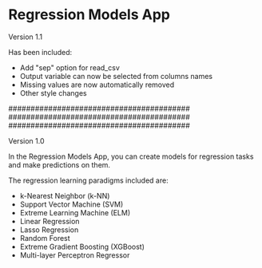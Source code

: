 # Regression Models App
Version 1.1

Has been included:

- Add "sep" option for read_csv
- Output variable can now be selected from columns names
- Missing values are now automatically removed
- Other style changes

#########################################
#########################################
#########################################

Version 1.0

In the Regression Models App, you can create models for regression tasks and make predictions on them.

The regression learning paradigms included are:

- k-Nearest Neighbor (k-NN)
- Support Vector Machine (SVM)
- Extreme Learning Machine (ELM)
- Linear Regression
- Lasso Regression
- Random Forest
- Extreme Gradient Boosting (XGBoost)
- Multi-layer Perceptron Regressor
